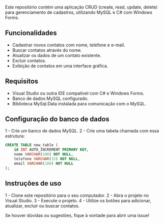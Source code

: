 Este repositório contém uma aplicação CRUD (create, read, update, delete) para gerenciamento de cadastros, utilizando MySQL e C# com Windows Forms.

## Funcionalidades

- Cadastrar novos contatos com nome, telefone e e-mail.
- Buscar contatos através do nome.
- Atualizar os dados de um contato existente.
- Excluir contatos.
- Exibição de contatos em uma interface gráfica.

## Requisitos

- Visual Studio ou outra IDE compatível com C# e Windows Forms.
- Banco de dados MySQL configurado.
- Biblioteca MySql.Data instalada para comunicação com o MySQL.

## Configuração do banco de dados

1 - Crie um banco de dados MySQL.
2 - Crie uma tabela chamada com essa estrutura:

```sql
CREATE TABLE new_table (
	id INT AUTO_INCREMENT PRIMARY KEY,
	nome VARCHAR(100) NOT NULL,
	telefone VARCHAR(15) NOT NULL,
	email VARCHAR(100) NOT NULL
);
```

## Instruções de uso

1 - Clone este repositório para o seu computador.
2 - Abra o projeto no Visual Studio.
3 - Execute o projeto.
4 - Utilize os botões para adicionar, atualizar, excluir ou buscar contatos.

Se houver dúvidas ou sugestões, fique à vontade para abrir uma issue!
